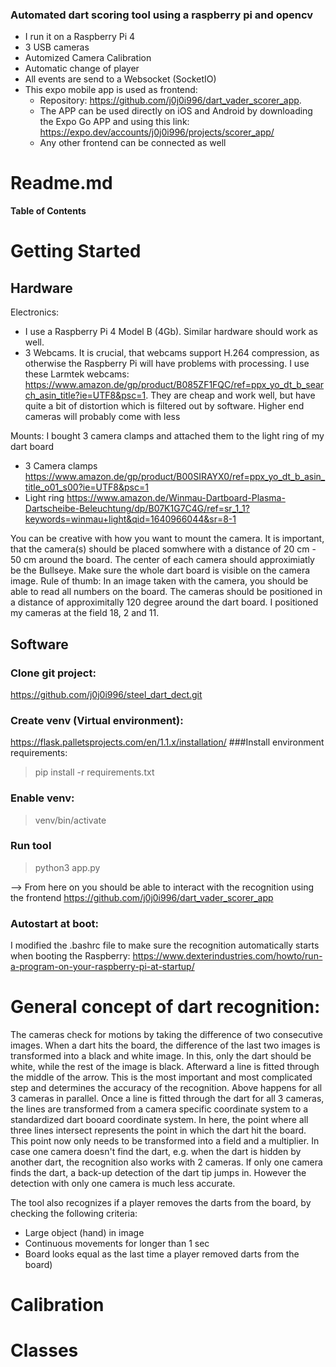 ### Automated dart scoring tool using a raspberry pi and opencv

- I run it on a Raspberry Pi 4
- 3 USB cameras
- Automized Camera Calibration
- Automatic change of player
- All events are send to a Websocket (SocketIO)
- This expo mobile app is used as frontend: 
  -  Repository: https://github.com/j0j0i996/dart_vader_scorer_app. 
  -  The APP can be used directly on iOS and Android by downloading the Expo Go APP and using this link: https://expo.dev/accounts/j0j0i996/projects/scorer_app/
  -  Any other frontend can be connected as well

# Readme.md

**Table of Contents**

# Getting Started

## Hardware

Electronics:
- I use a Raspberry Pi 4 Model B (4Gb). Similar hardware should work as well.
- 3 Webcams. It is crucial, that webcams support H.264 compression, as otherwise the Raspberry Pi will have problems with processing. I use these Larmtek webcams: https://www.amazon.de/gp/product/B085ZF1FQC/ref=ppx_yo_dt_b_search_asin_title?ie=UTF8&psc=1. They are cheap and work well, but have quite a bit of distortion which is filtered out by software. Higher end cameras will probably come with less 

Mounts:
I bought 3 camera clamps and attached them to the light ring of my dart board
- 3 Camera clamps https://www.amazon.de/gp/product/B00SIRAYX0/ref=ppx_yo_dt_b_asin_title_o01_s00?ie=UTF8&psc=1
- Light ring https://www.amazon.de/Winmau-Dartboard-Plasma-Dartscheibe-Beleuchtung/dp/B07K1G7C4G/ref=sr_1_1?keywords=winmau+light&qid=1640966044&sr=8-1

You can be creative with how you want to mount the camera. It is important, that the camera(s) should be placed somwhere with a distance of 20 cm - 50 cm  around the board. The center of each camera should approximiatly be the Bullseye. Make sure the whole dart board is visible on the camera image. Rule of thumb: In an image taken with the camera, you should be able to read all numbers on the board. The cameras should be positioned in a distance of approximitally 120 degree around the dart board. I positioned my cameras at the field 18, 2 and 11.

## Software

### Clone git project:
https://github.com/j0j0i996/steel_dart_dect.git

### Create venv (Virtual environment):
https://flask.palletsprojects.com/en/1.1.x/installation/
###Install environment requirements:
> pip install -r requirements.txt

### Enable venv:
> venv/bin/activate

### Run tool
> python3 app.py
> 
--> From here on you should be able to interact with the recognition using the frontend https://github.com/j0j0i996/dart_vader_scorer_app

### Autostart at boot:
I modified the .bashrc file to make sure the recognition automatically starts when booting the Raspberry: https://www.dexterindustries.com/howto/run-a-program-on-your-raspberry-pi-at-startup/

# General concept of dart recognition:

The cameras check for motions by taking the difference of two consecutive images. When a dart hits the board, the difference of the last two images is transformed into a black and white image. In this, only the dart should be white, while the rest of the image is black. Afterward a line is fitted through the middle of the arrow. This is the most important and most complicated step and determines the accuracy of the recognition. Above happens for all 3 cameras in parallel.
Once a line is fitted through the dart for all 3 cameras, the lines are transformed from a camera specific coordinate system to a standardized dart booard coordinate system. In here, the point where all three lines intersect represents the point in which the dart hit the board. This point now only needs to be transformed into a field and a multiplier. 
In case one camera doesn't find the dart, e.g. when the dart is hidden by another dart, the recognition also works with 2 cameras. If only one camera finds the dart, a back-up detection of the dart tip jumps in. However the detection with only one camera is much less accurate.

The tool also recognizes if a player removes the darts from the board, by checking the following criteria:
 - Large object (hand) in image
 - Continuous movements for longer than 1 sec
 - Board looks equal as the last time a player removed darts from the board) 

# Calibration


# Classes


